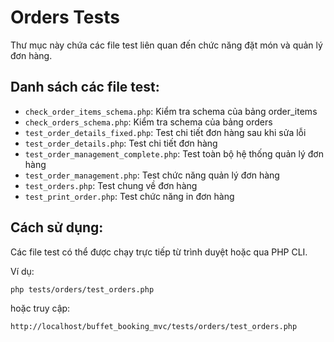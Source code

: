 # Orders Tests

Thư mục này chứa các file test liên quan đến chức năng đặt món và quản lý đơn hàng.

## Danh sách các file test:

- `check_order_items_schema.php`: Kiểm tra schema của bảng order_items
- `check_orders_schema.php`: Kiểm tra schema của bảng orders
- `test_order_details_fixed.php`: Test chi tiết đơn hàng sau khi sửa lỗi
- `test_order_details.php`: Test chi tiết đơn hàng
- `test_order_management_complete.php`: Test toàn bộ hệ thống quản lý đơn hàng
- `test_order_management.php`: Test chức năng quản lý đơn hàng
- `test_orders.php`: Test chung về đơn hàng
- `test_print_order.php`: Test chức năng in đơn hàng

## Cách sử dụng:

Các file test có thể được chạy trực tiếp từ trình duyệt hoặc qua PHP CLI.

Ví dụ:
```
php tests/orders/test_orders.php
```

hoặc truy cập:
```
http://localhost/buffet_booking_mvc/tests/orders/test_orders.php
```
